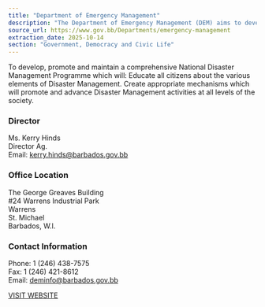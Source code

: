 ```yaml
---
title: "Department of Emergency Management"
description: "The Department of Emergency Management (DEM) aims to develop a comprehensive national disaster management program, educate citizens, and provides contact details for its director and office."
source_url: https://www.gov.bb/Departments/emergency-management
extraction_date: 2025-10-14
section: "Government, Democracy and Civic Life"
---
```


To develop, promote and maintain a comprehensive National Disaster Management Programme which will: Educate all citizens about the various elements of Disaster Management. Create appropriate mechanisms which will promote and advance Disaster Management activities at all levels of the society.

### Director

Ms. Kerry Hinds  
Director Ag.  
Email: kerry.hinds@barbados.gov.bb

### Office Location

The George Greaves Building  
#24 Warrens Industrial Park  
Warrens  
St. Michael  
Barbados, W.I.

### Contact Information

Phone: 1 (246) 438-7575  
Fax: 1 (246) 421-8612  
Email: deminfo@barbados.gov.bb

[VISIT WEBSITE](http://dem.gov.bb/)
```
